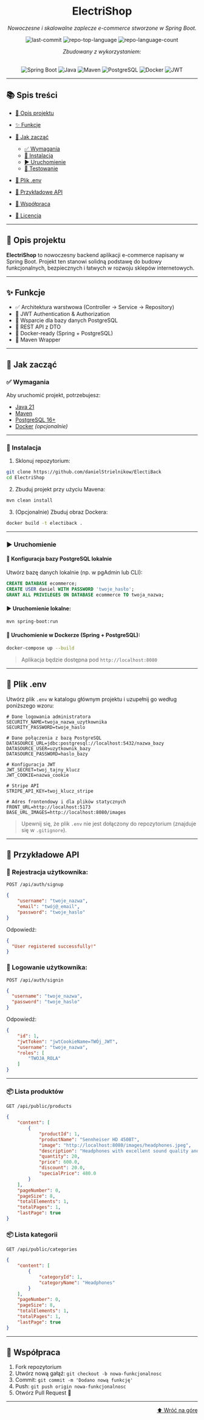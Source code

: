 <div id="top"></div>

<div align="center">

# ElectriShop

<em>Nowoczesne i skalowalne zaplecze e-commerce stworzone w Spring Boot.</em>

<!-- BADGES -->

<img src="https://img.shields.io/github/last-commit/danielStrielnikow/ElectriShop?style=flat&logo=git&logoColor=white&color=0080ff" alt="last-commit">
<img src="https://img.shields.io/github/languages/top/danielStrielnikow/ElectriShop?style=flat&color=0080ff" alt="repo-top-language">
<img src="https://img.shields.io/github/languages/count/danielStrielnikow/ElectriShop?style=flat&color=0080ff" alt="repo-language-count">

<em>Zbudowany z wykorzystaniem:</em><br><br>

<img src="https://img.shields.io/badge/Spring_Boot-6DB33F.svg?style=flat&logo=Spring-Boot&logoColor=white" alt="Spring Boot">
<img src="https://img.shields.io/badge/Java-007396.svg?style=flat&logo=java&logoColor=white" alt="Java">
<img src="https://img.shields.io/badge/Maven-C71A36.svg?style=flat&logo=apache-maven&logoColor=white" alt="Maven">
<img src="https://img.shields.io/badge/PostgreSQL-4169E1.svg?style=flat&logo=postgresql&logoColor=white" alt="PostgreSQL">
<img src="https://img.shields.io/badge/Docker-2496ED.svg?style=flat&logo=Docker&logoColor=white" alt="Docker">
<img src="https://img.shields.io/badge/JWT-black?style=flat&logo=jsonwebtokens&logoColor=white" alt="JWT">

</div>

---

## 📚 Spis treści

* [📖 Opis projektu](#-opis-projektu)
* [✨ Funkcje](#-funkcje)
* [🚀 Jak zacząć](#-jak-zacząć)

  * [✅ Wymagania](#-wymagania)
  * [🔧 Instalacja](#-instalacja)
  * [▶️ Uruchomienie](#️-uruchomienie)
  * [🧪 Testowanie](#-testowanie)
* [🔐 Plik .env](#-plik-env)
* [📡 Przykładowe API](#-przykładowe-api)
* [🤝 Współpraca](#-współpraca)
* [📄 Licencja](#-licencja)

---

## 📖 Opis projektu

**ElectriShop** to nowoczesny backend aplikacji e-commerce napisany w Spring Boot. Projekt ten stanowi solidną podstawę do budowy funkcjonalnych, bezpiecznych i łatwych w rozwoju sklepów internetowych.

---

## ✨ Funkcje

* ✅ Architektura warstwowa (Controller → Service → Repository)
* 🔐 JWT Authentication & Authorization
* 💾 Wsparcie dla bazy danych PostgreSQL
* 🧾 REST API z DTO
* 🐋 Docker-ready (Spring + PostgreSQL)
* 📄 Maven Wrapper

---

## 🚀 Jak zacząć

### ✅ Wymagania

Aby uruchomić projekt, potrzebujesz:

* [Java 21](https://www.oracle.com/java/)
* [Maven](https://maven.apache.org/)
* [PostgreSQL 16+](https://www.postgresql.org/)
* [Docker](https://www.docker.com/) *(opcjonalnie)*

---

### 🔧 Instalacja

1. Sklonuj repozytorium:

```bash
git clone https://github.com/danielStrielnikow/ElectiBack
cd ElectriShop
```

2. Zbuduj projekt przy użyciu Mavena:

```bash
mvn clean install
```

3. (Opcjonalnie) Zbuduj obraz Dockera:

```bash
docker build -t electiback .
```

---

### ▶️ Uruchomienie

#### 🐘 Konfiguracja bazy PostgreSQL lokalnie

Utwórz bazę danych lokalnie (np. w pgAdmin lub CLI):

```sql
CREATE DATABASE ecommerce;
CREATE USER daniel WITH PASSWORD 'twoje_hasło';
GRANT ALL PRIVILEGES ON DATABASE ecommerce TO twoja_nazwa;
```

#### ▶️ Uruchomienie lokalne:

```bash
mvn spring-boot:run
```

#### 🐳 Uruchomienie w Dockerze (Spring + PostgreSQL):

```bash
docker-compose up --build
```

> Aplikacja będzie dostępna pod `http://localhost:8080`

---

## 🔐 Plik .env

Utwórz plik `.env` w katalogu głównym projektu i uzupełnij go według poniższego wzoru:

```
# Dane logowania administratora
SECURITY_NAME=twoja_nazwa_uzytkownika
SECURITY_PASSWORD=twoje_haslo

# Dane połączenia z bazą PostgreSQL
DATASOURCE_URL=jdbc:postgresql://localhost:5432/nazwa_bazy
DATASOURCE_USER=uzytkownik_bazy
DATASOURCE_PASSWORD=haslo_bazy

# Konfiguracja JWT
JWT_SECRET=twoj_tajny_klucz
JWT_COOKIE=nazwa_cookie

# Stripe API
STRIPE_API_KEY=twoj_klucz_stripe

# Adres frontendowy i dla plików statycznych
FRONT_URL=http://localhost:5173
BASE_URL_IMAGES=http://localhost:8080/images
```

> Upewnij się, że plik `.env` nie jest dołączony do repozytorium (znajduje się w `.gitignore`).

---

## 📡 Przykładowe API

### 🔐 Rejestracja użytkownika:

`POST /api/auth/signup`
```json
{
    "username": "twoje_nazwa",
    "email": "twój@_email",
    "password": "twoje_haslo"
}
```
Odpowiedź:

```json
{
  "User registered successfully!"
}
```

### 🔐 Logowanie użytkownika:

`POST /api/auth/signin`

```json
{
  "username": "twoje_nazwa",
  "password": "twoje_haslo"
}
```

Odpowiedź:

```json
{
    "id": 1,
    "jwtToken": "jwtCookieName=TWÓj_JWT",
    "username": "twoje_nazwa",
    "roles": [
        "TWOJA_ROLA"
    ]
}
```

---

### 📦 Lista produktów

`GET /api/public/products`

```json
{
    "content": [
        {
            "productId": 1,
            "productName": "Sennheiser HD 450BT",
            "image": "http://localhost:8080/images/headphones.jpeg",
            "description": "Headphones with excellent sound quality and noise reduction.",
            "quantity": 20,
            "price": 600.0,
            "discount": 20.0,
            "specialPrice": 480.0
        }
    ],
    "pageNumber": 0,
    "pageSize": 8,
    "totalElements": 1,
    "totalPages": 1,
    "lastPage": true
}
```

### 📦 Lista kategorii
`GET /api/public/categories`


```json
{
    "content": [
        {
            "categoryId": 1,
            "categoryName": "Headphones"
        }
    ],
    "pageNumber": 0,
    "pageSize": 8,
    "totalElements": 1,
    "totalPages": 1,
    "lastPage": true
}
```
---

## 🤝 Współpraca

1. Fork repozytorium
2. Utwórz nową gałąź: `git checkout -b nowa-funkcjonalnosc`
3. Commit: `git commit -m 'Dodano nową funkcję'`
4. Push: `git push origin nowa-funkcjonalnosc`
5. Otwórz Pull Request 🚀

---

<div align="right"><a href="#top">⬆ Wróć na górę</a></div>
